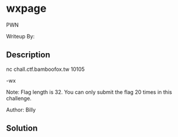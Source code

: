 # wxpage

PWN

Writeup By: 

## Description

nc chall.ctf.bamboofox.tw 10105

-wx

Note: Flag length is 32. You can only submit the flag 20 times in this challenge.

Author: Billy


## Solution